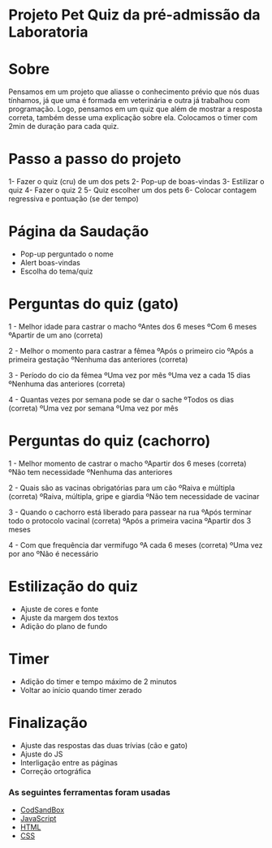 # Projeto Pet Quiz da pré-admissão da Laboratoria
<!--ts-->
# Sobre

Pensamos em um projeto que aliasse o conhecimento prévio que nós duas tínhamos, já que uma é formada em veterinária e outra já trabalhou com programação.
Logo, pensamos em um quiz que além de mostrar a resposta correta, também desse uma explicação sobre ela.
Colocamos o timer com 2min de duração para cada quiz.
<!--te-->
# Passo a passo do projeto

1- Fazer o quiz (cru) de um dos pets
2- Pop-up de boas-vindas
3- Estilizar o quiz
4- Fazer o quiz 2
5- Quiz escolher um dos pets
6- Colocar contagem regressiva e pontuação (se der tempo)

# Página da Saudação 

- Pop-up perguntado o nome
- Alert boas-vindas
- Escolha do tema/quiz

# Perguntas do quiz (gato)

1 - Melhor idade para castrar o macho
ºAntes dos 6 meses
ºCom 6 meses
ºApartir de um ano (correta)

2 - Melhor o momento para castrar a fêmea
ºApós o primeiro cio
ºApós a primeira gestação
ºNenhuma das anteriores (correta)

3 - Período do cio da fêmea
ºUma vez por mês
ºUma vez a cada 15 dias
ºNenhuma das anteriores (correta)

4 - Quantas vezes por semana pode se dar o sache
ºTodos os dias (correta)
ºUma vez por semana
ºUma vez por mês

# Perguntas do quiz (cachorro)

1 - Melhor momento de castrar o macho
ºApartir dos 6 meses (correta)
ºNão tem necessidade
ºNenhuma das anteriores

2 - Quais são as vacinas obrigatórias para um cão
ºRaiva e múltipla (correta)
ºRaiva, múltipla, gripe e giardia
ºNão tem necessidade de vacinar

3 - Quando o cachorro está liberado para passear na rua
ºApós terminar todo o protocolo vacinal (correta)
ºApós a primeira vacina
ºApartir dos 3 meses

4 - Com que frequência dar vermifugo
ºA cada 6 meses (correta)
ºUma vez por ano
ºNão é necessário

# Estilização do quiz

- Ajuste de cores e fonte
- Ajuste da margem dos textos
- Adição do plano de fundo

# Timer

- Adição do timer e tempo máximo de 2 minutos
- Voltar ao início quando timer zerado

# Finalização

- Ajuste das respostas das duas trívias (cão e gato)
- Ajuste do JS
- Interligação entre as páginas
- Correção ortográfica

### As seguintes ferramentas foram usadas

- [CodSandBox](https://codesandbox.io/)
- [JavaScript](https://developer.mozilla.org/pt-BR/docs/Web/JavaScript)
- [HTML](https://developer.mozilla.org/pt-BR/docs/Web/HTML)
- [CSS](https://developer.mozilla.org/pt-BR/docs/Web/CSS)